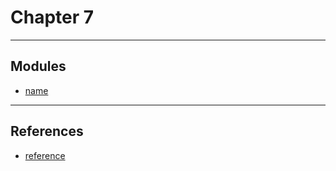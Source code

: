 # Chapter 7

---

## Modules

* [name](./module-name/README.md)

---

## References

* [reference](url)
